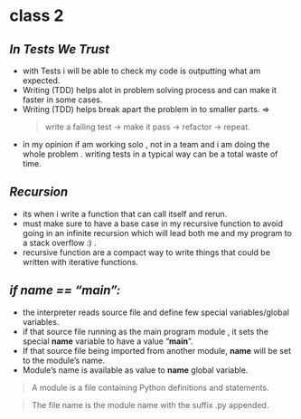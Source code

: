 # class 2

## *In Tests We Trust*

- with Tests i will be able to check my code is outputting what am expected. 
- Writing (TDD) helps alot in problem solving process and can make it faster in some cases.
- Writing (TDD) helps break apart the problem in to smaller parts. =>
  > write a failing test  -> make it pass -> refactor -> repeat.
- in my opinion if am working solo , not in a team and i am doing the whole problem . writing tests in a typical way can be a total waste of time.

## *Recursion*
- its when i write a function that can call itself and rerun. 
- must make sure to have a base case in my recursive function to avoid going in an infinite recursion which will lead both me and my program to a stack overflow :) . 
- recursive function are a compact way to write things that could be written with iterative functions.

## *if __name__ == “__main__”:*

- the interpreter reads source file and define few special variables/global variables.
- if that source file running as the main program module , it sets the special __name__ variable to have a value “__main__”. 
- If that source file being imported from another module, __name__ will be set to the module’s name. 
- Module’s name is available as value to __name__ global variable. 

> A module is a file containing Python definitions and statements.
    
> The file name is the module name with the suffix .py appended. 

